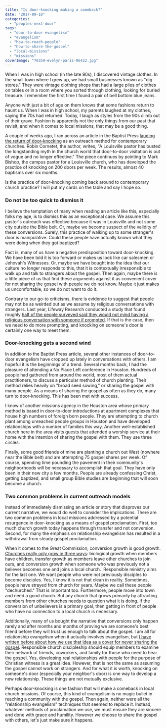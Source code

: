```yaml
---
title: "Is door-knocking making a comeback?"
date: "2017-09-18"
categories: 
  - "peoples-next-door"
tags: 
  - "door-to-door-evangelism"
  - "evangelism"
  - "how-to-reach-people"
  - "how-to-share-the-gospel"
  - "local-missions"
  - "missions"
coverImage: "70359-evelyn-paris-96422.jpg"
---
```


When I was in high school (in the late 90s), I discovered vintage clothes. In the small town where I grew up, we had small businesses known as "dig stores." They were vintage clothing shops that had a large piles of clothes on tables or in a room where you sorted through clothing, looking for buried treasure. I remember the first time I found a pair of bell bottom blue jeans.

Anyone with just a bit of age on them knows that some fashions return to haunt us. When I was in high school, my parents laughed at my clothes, saying the 70s had returned. Today, I laugh as styles from the 90s climb out of their grave. Fashion is apparently not the only things from our past that revisit, and when it comes to local missions, that may be a good thing.

A couple of weeks ago, I ran across an article in the Baptist Press [lauding the return of door-knocking](http://www.bpnews.net/49443/knocking-on-doors-sparks-attendance-yields-baptisms) as an outreach method for contemporary churches. Robin Cornetet, the author, writes, "A Louisville pastor has busted the longstanding myth in the church world that door-to-door visitation is out of vogue and no longer effective." The piece continues by pointing to Mark Bishop, the campus pastor for a Louisville church, who has developed the practice of knocking on 200 doors per week. The results, almost 40 baptisms over six months.

Is the practice of door-knocking coming back around to contemporary church practice? I will put my cards on the table and say I hope so.

### Do not be too quick to dismiss it

I believe the temptation of many when reading an article like this, especially folks my age, is to dismiss this as an exceptional case. We assume this pastor's outreach was effective because it was in Louisville and not some city outside the Bible belt. Or, maybe we become suspect of the validity of these conversions. Surely, this practice of walking up to some stranger's door is manipulative. Could these people have actually known what they were doing when they got baptized?

Fact is, many of us have a negative predisposition toward door-knocking. We have been told it is too forward or makes us look like car salesmen or Jehovah's Witnesses. Or, maybe we have bought into the idea that our culture no longer responds to this, that it is contextually irresponsible to walk up and talk to strangers about the gospel. Then again, maybe there is a little piece of us that find these arguments against it as convenient cover for not sharing the gospel with people we do not know. Maybe it just makes us uncomfortable, so we do not want to do it.

Contrary to our go-to criticisms, there is evidence to suggest that people may not be as weirded out as we assume by religious conversations with strangers. Last year, Lifeway Research conducted a study that found roughly [half of the people surveyed said they would not mind having a religious conversation with someone if prompted](http://blog.keelancook.com/2016/07/share-your-faith-more-research-says-so.html). If that is the case, then we need to do more prompting, and knocking on someone's door is certainly one way to meet them.

### Door-knocking gets a second wind

In addition to the Baptist Press article, several other instances of door-to-door evangelism have cropped up lately in conversations with others. I am hopeful it is the beginnings of a trend. Several months back, I had the pleasure of attending a No Place Left conference in Houston. Hundreds of people had gathered from around the world, most of them actual practitioners, to discuss a particular method of church planting. Their method relies heavily on "broad seed sowing," or sharing the gospel with many people. As a means of sharing the gospel as often as they do, many turn to door-knocking. This has been met with success.

I know of another missions agency in the Houston area whose primary method is based in door-to-door introductions at apartment complexes that house high numbers of foreign born people. They are attempting to church plant among unreached people groups in Houston and have developed relationships with a number of families this way. Another well-established church here in the area visits guests that attended a worship service at their home with the intention of sharing the gospel with them. They use three circles.

Finally, some good friends of mine are planting a church out West (nowhere near the Bible belt) and are attempting 75 gospel shares per week. Of course, spending time pounding the pavement in their community's neighborhoods will be necessary to accomplish that goal. They have only been in their new city a few months. People are already confessing Christ, getting baptized, and small group Bible studies are beginning that will soon become a church.

### Two common problems in current outreach models

Instead of immediately dismissing an article or story that disproves our current narrative, we would do well to consider the implications. There are two common problems in local missions addressed by a potential resurgence in door-knocking as a means of gospel proclamation. First, too much church growth today happens through transfer and not conversion. Second, for many the emphasis on relationship evangelism has resulted in a withdrawal from steady gospel proclamation.

When it comes to the Great Commission, conversion growth is good growth. [Churches really only grow in three ways](http://blog.keelancook.com/2016/11/there-are-only-three-kinds-of-church-growth.html): biological growth when members have children, transfer growth as members leave other churches to join ours, and conversion growth when someone who was previously not a believer becomes one and joins a local church.  Responsible ministry aims for the last one. We want people who were not previously disciples to become disciples. Yes, I know it is not that clean in reality. Sometimes, people have strayed from church for years. Maybe we call these people "dechurched." That is important too. Furthermore, people move into town and need a good church. But any church that grows primarily by attracting members from other churches needs to question what it is doing. If the conversion of unbelievers is a primary goal, then getting in front of people who have no connection to a local church is necessary.

Additionally, many of us bought the narrative that conversions only happen rarely and after months and months of proving we are someone's best friend before they will trust us enough to talk about the gospel. I am all for relationship evangelism when it actually involves evangelism, but [I have written before about how we use that idea as a cover for never sharing the gospel](http://blog.keelancook.com/2015/09/a-word-of-caution-concerning-relationship-evangelism.html). Responsible church discipleship should equip members to examine their network of friends, coworkers, and family for those who need to hear the gospel. Yes, developing real relationships with people for the purpose of Christian witness is a great idea. However, that is not the same as assuming the gospel cannot work on strangers. And for what it is worth, knocking on someone's door (especially your neighbor's door) is one way to develop a new relationship. These things are not mutually exclusive.

Perhaps door-knocking is one fashion that will make a comeback in local church missions. Of course, this kind of evangelism is no magic bullet in reaching a community with the gospel. Then again, neither were all the "relationship evangelism" techniques that seemed to replace it. Instead, whatever methods of proclamation we use, we must ensure they are sincere and done with grace and humility. However we choose to share the gospel with others, let's just make sure it happens.
